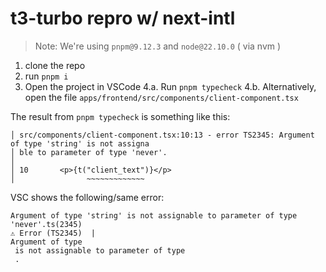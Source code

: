 # t3-turbo repro w/ next-intl

> Note: We're using `pnpm@9.12.3` and `node@22.10.0` ( via nvm )

1. clone the repo
2. run `pnpm i`
3. Open the project in VSCode
   4.a. Run `pnpm typecheck`
   4.b. Alternatively, open the file `apps/frontend/src/components/client-component.tsx`

The result from `pnpm typecheck` is something like this:

```
│ src/components/client-component.tsx:10:13 - error TS2345: Argument of type 'string' is not assigna
│ ble to parameter of type 'never'.
│
│ 10       <p>{t("client_text")}</p>
│                ~~~~~~~~~~~~~
```

VSC shows the following/same error:

```
Argument of type 'string' is not assignable to parameter of type 'never'.ts(2345)
⚠ Error (TS2345)  |
Argument of type
 is not assignable to parameter of type
 .
```
